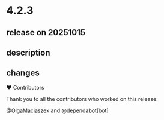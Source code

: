 # 4.2.3

## release on 20251015
## description
## changes
❤️ Contributors

Thank you to all the contributors who worked on this release:

<a class="user-mention notranslate" data-hovercard-type="user" data-hovercard-url="/users/OlgaMaciaszek/hovercard" data-octo-click="hovercard-link-click" data-octo-dimensions="link_type:self" href="https://github.com/OlgaMaciaszek">@OlgaMaciaszek</a> and <a class="user-mention notranslate" data-hovercard-type="organization" data-hovercard-url="/orgs/dependabot/hovercard" data-octo-click="hovercard-link-click" data-octo-dimensions="link_type:self" href="https://github.com/dependabot">@dependabot</a>[bot]

